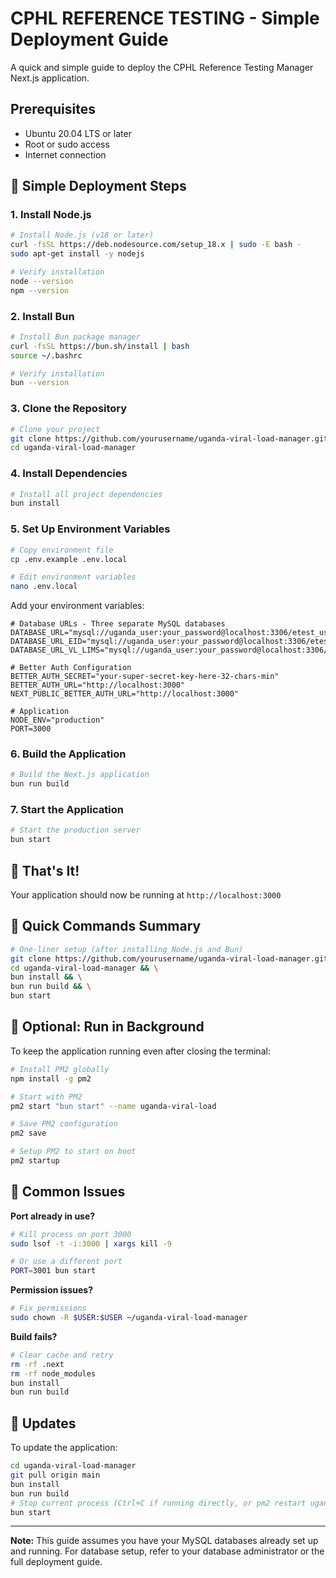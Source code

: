 # CPHL REFERENCE TESTING - Simple Deployment Guide

A quick and simple guide to deploy the CPHL Reference Testing Manager Next.js application.

## Prerequisites

- Ubuntu 20.04 LTS or later
- Root or sudo access
- Internet connection

## 🚀 Simple Deployment Steps

### 1. Install Node.js

```bash
# Install Node.js (v18 or later)
curl -fsSL https://deb.nodesource.com/setup_18.x | sudo -E bash -
sudo apt-get install -y nodejs

# Verify installation
node --version
npm --version
```

### 2. Install Bun

```bash
# Install Bun package manager
curl -fsSL https://bun.sh/install | bash
source ~/.bashrc

# Verify installation
bun --version
```

### 3. Clone the Repository

```bash
# Clone your project
git clone https://github.com/yourusername/uganda-viral-load-manager.git
cd uganda-viral-load-manager
```

### 4. Install Dependencies

```bash
# Install all project dependencies
bun install
```

### 5. Set Up Environment Variables

```bash
# Copy environment file
cp .env.example .env.local

# Edit environment variables
nano .env.local
```

Add your environment variables:
```env
# Database URLs - Three separate MySQL databases
DATABASE_URL="mysql://uganda_user:your_password@localhost:3306/etest_users"
DATABASE_URL_EID="mysql://uganda_user:your_password@localhost:3306/etest_eid"
DATABASE_URL_VL_LIMS="mysql://uganda_user:your_password@localhost:3306/etest_vl_lims"

# Better Auth Configuration
BETTER_AUTH_SECRET="your-super-secret-key-here-32-chars-min"
BETTER_AUTH_URL="http://localhost:3000"
NEXT_PUBLIC_BETTER_AUTH_URL="http://localhost:3000"

# Application
NODE_ENV="production"
PORT=3000
```

### 6. Build the Application

```bash
# Build the Next.js application
bun run build
```

### 7. Start the Application

```bash
# Start the production server
bun start
```

## 🎉 That's It!

Your application should now be running at `http://localhost:3000`

## 📝 Quick Commands Summary

```bash
# One-liner setup (after installing Node.js and Bun)
git clone https://github.com/yourusername/uganda-viral-load-manager.git && \
cd uganda-viral-load-manager && \
bun install && \
bun run build && \
bun start
```

## 🔧 Optional: Run in Background

To keep the application running even after closing the terminal:

```bash
# Install PM2 globally
npm install -g pm2

# Start with PM2
pm2 start "bun start" --name uganda-viral-load

# Save PM2 configuration
pm2 save

# Setup PM2 to start on boot
pm2 startup
```

## 🚨 Common Issues

**Port already in use?**
```bash
# Kill process on port 3000
sudo lsof -t -i:3000 | xargs kill -9

# Or use a different port
PORT=3001 bun start
```

**Permission issues?**
```bash
# Fix permissions
sudo chown -R $USER:$USER ~/uganda-viral-load-manager
```

**Build fails?**
```bash
# Clear cache and retry
rm -rf .next
rm -rf node_modules
bun install
bun run build
```

## 🔄 Updates

To update the application:

```bash
cd uganda-viral-load-manager
git pull origin main
bun install
bun run build
# Stop current process (Ctrl+C if running directly, or pm2 restart uganda-app)
bun start
```

---

**Note:** This guide assumes you have your MySQL databases already set up and running. For database setup, refer to your database administrator or the full deployment guide. 
